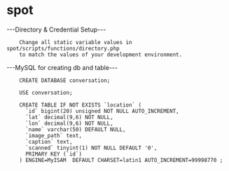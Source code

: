 spot
====
---Directory & Credential Setup---
        
        Change all static variable values in spot/scripts/functions/directory.php
        to match the values of your development environment.


---MySQL for creating db and table---

        CREATE DATABASE conversation;

        USE conversation;

        CREATE TABLE IF NOT EXISTS `location` (
          `id` bigint(20) unsigned NOT NULL AUTO_INCREMENT,
          `lat` decimal(9,6) NOT NULL,
          `lon` decimal(9,6) NOT NULL,
          `name` varchar(50) DEFAULT NULL,
          `image_path` text,
          `caption` text,
          `scanned` tinyint(1) NOT NULL DEFAULT '0',
          PRIMARY KEY (`id`)
        ) ENGINE=MyISAM  DEFAULT CHARSET=latin1 AUTO_INCREMENT=99998770 ;
